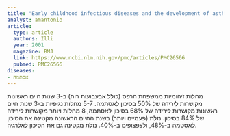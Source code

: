 ```yaml
---
title: "Early childhood infectious diseases and the development of asthma up to school age: a birth cohort study"
analyst: amantonio
article:
  type: article
  authors: Illi
  year: 2001
  magazine: BMJ
  link: https://www.ncbi.nlm.nih.gov/pmc/articles/PMC26566
  pubmed: PMC26566
diseases:
- אסתמה
---
```


מחלות זיהומיות ממשפחת הרפס (כולל אבעבועות רוח) ב-3 שנות חיים ראשונות מקושרות לירידה של 50% בסיכון לאסתמה.
5-7 מחלות נגיפיות ב-3 שנות חיים ראשונות מקושרות לירידה של 68% בסיכון לאסתמה, 8 מחלות ויותר מקושרות לירידה של 84% בסיכון.
נזלת (פעמיים ויותר) בשנת החיים הראשונה מקטינה את הסיכון לאסטמה ב-48%, ולצפצופים ב-40%. נזלת מקטינה גם את הסיכון לאלרגיה.
